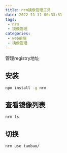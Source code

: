 ```yaml
---
title: nrm镜像管理工具
date: 2022-11-11 00:33:31
tags:
 - nrm
 - 镜像管理
categories:
 - web前端
 - 镜像管理
---
```




管理registry地址



## 安装

```bash
npm install -g nrm
```



## 查看镜像列表

```bash
nrm ls
```



## 切换

```bash
nrm use taobao/
```

